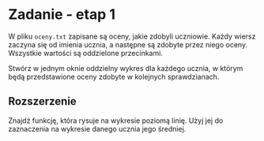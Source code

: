 # Zadanie - etap 1

W pliku `oceny.txt` zapisane są oceny, jakie zdobyli uczniowie. Każdy wiersz zaczyna się od imienia ucznia, a następne są zdobyte przez niego oceny. Wszystkie wartości są oddzielone przecinkami.

Stwórz w jednym oknie oddzielny wykres dla każdego ucznia, w którym będą przedstawione oceny zdobyte w kolejnych sprawdzianach.

## Rozszerzenie
Znajdź funkcję, która rysuje na wykresie poziomą linię. Użyj jej do zaznaczenia na wykresie danego ucznia jego średniej.
